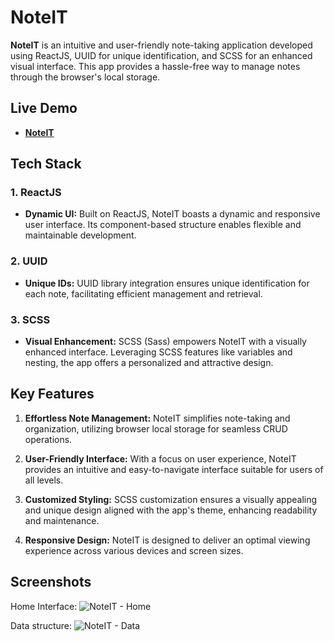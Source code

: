 # NoteIT

**NoteIT** is an intuitive and user-friendly note-taking application developed using ReactJS, UUID for unique identification, and SCSS for an enhanced visual interface. This app provides a hassle-free way to manage notes through the browser's local storage.

## Live Demo

- [**NoteIT**](https://noteit-davi.netlify.app/)

## Tech Stack

### 1. ReactJS

- **Dynamic UI:** Built on ReactJS, NoteIT boasts a dynamic and responsive user interface. Its component-based structure enables flexible and maintainable development.

### 2. UUID

- **Unique IDs:** UUID library integration ensures unique identification for each note, facilitating efficient management and retrieval.

### 3. SCSS

- **Visual Enhancement:** SCSS (Sass) empowers NoteIT with a visually enhanced interface. Leveraging SCSS features like variables and nesting, the app offers a personalized and attractive design.

## Key Features

1. **Effortless Note Management:** NoteIT simplifies note-taking and organization, utilizing browser local storage for seamless CRUD operations.

2. **User-Friendly Interface:** With a focus on user experience, NoteIT provides an intuitive and easy-to-navigate interface suitable for users of all levels.

3. **Customized Styling:** SCSS customization ensures a visually appealing and unique design aligned with the app's theme, enhancing readability and maintenance.

4. **Responsive Design:** NoteIT is designed to deliver an optimal viewing experience across various devices and screen sizes.

## Screenshots

Home Interface:
![NoteIT - Home](https://github.com/davi-job/NoteIT/public/github_imgs/noteit.webp)

Data structure:
![NoteIT - Data](https://github.com/davi-job/NoteIT/public/github_imgs/noteit-default-data.webp)
